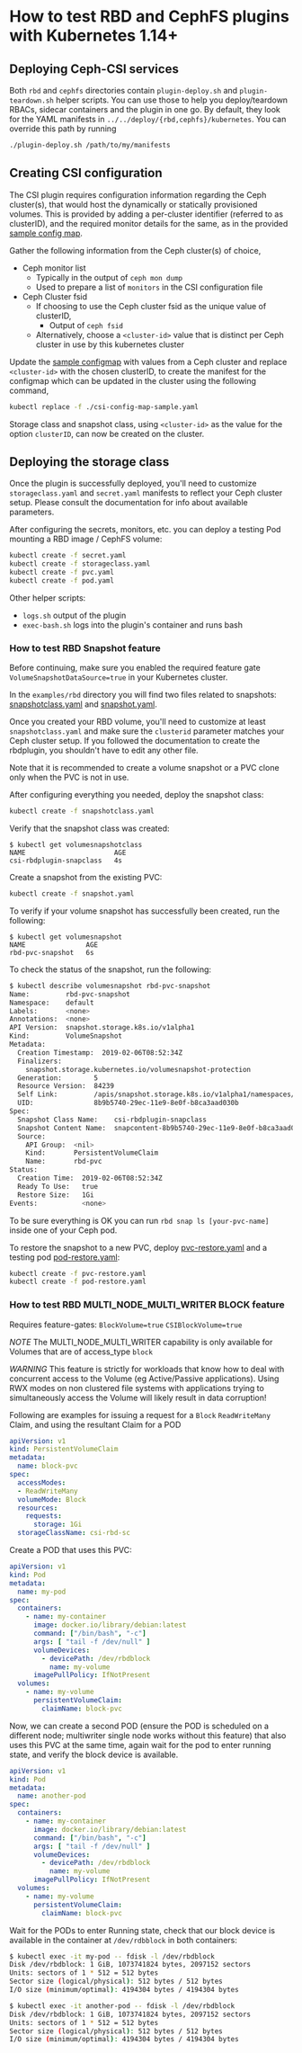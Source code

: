 # How to test RBD and CephFS plugins with Kubernetes 1.14+

## Deploying Ceph-CSI services

Both `rbd` and `cephfs` directories contain `plugin-deploy.sh` and
`plugin-teardown.sh` helper scripts.  You can use those to help you
deploy/teardown RBACs, sidecar containers and the plugin in one go.
By default, they look for the YAML manifests in
`../../deploy/{rbd,cephfs}/kubernetes`.
You can override this path by running

```bash
./plugin-deploy.sh /path/to/my/manifests
```

## Creating CSI configuration

The CSI plugin requires configuration information regarding the Ceph cluster(s),
that would host the dynamically or statically provisioned volumes. This
is provided by adding a per-cluster identifier (referred to as clusterID), and
the required monitor details for the same, as in the provided [sample config
 map](./csi-config-map-sample.yaml).

Gather the following information from the Ceph cluster(s) of choice,

* Ceph monitor list
  * Typically in the output of `ceph mon dump`
  * Used to prepare a list of `monitors` in the CSI configuration file
* Ceph Cluster fsid
  * If choosing to use the Ceph cluster fsid as the unique value of clusterID,
    * Output of `ceph fsid`
  * Alternatively, choose a `<cluster-id>` value that is distinct per Ceph
    cluster in use by this kubernetes cluster

Update the [sample configmap](./csi-config-map-sample.yaml) with values
from a Ceph cluster and replace `<cluster-id>` with the chosen clusterID, to
create the manifest for the configmap which can be updated in the cluster
using the following command,

```bash
kubectl replace -f ./csi-config-map-sample.yaml
```

Storage class and snapshot class, using `<cluster-id>` as the value for the
option `clusterID`, can now be created on the cluster.

## Deploying the storage class

Once the plugin is successfully deployed, you'll need to customize
`storageclass.yaml` and `secret.yaml` manifests to reflect your Ceph cluster
setup.
Please consult the documentation for info about available parameters.

After configuring the secrets, monitors, etc. you can deploy a
testing Pod mounting a RBD image / CephFS volume:

```bash
kubectl create -f secret.yaml
kubectl create -f storageclass.yaml
kubectl create -f pvc.yaml
kubectl create -f pod.yaml
```

Other helper scripts:

* `logs.sh` output of the plugin
* `exec-bash.sh` logs into the plugin's container and runs bash

### How to test RBD Snapshot feature

Before continuing, make sure you enabled the required
feature gate `VolumeSnapshotDataSource=true` in your Kubernetes cluster.

In the `examples/rbd` directory you will find two files related to snapshots:
[snapshotclass.yaml](./rbd/snapshotclass.yaml) and
[snapshot.yaml](./rbd/snapshot.yaml).

Once you created your RBD volume, you'll need to customize at least
`snapshotclass.yaml` and make sure the `clusterid` parameter matches
your Ceph cluster setup.
If you followed the documentation to create the rbdplugin, you shouldn't
have to edit any other file.

Note that it is recommended to create a volume snapshot or a PVC clone
only when the PVC is not in use.

After configuring everything you needed, deploy the snapshot class:

```bash
kubectl create -f snapshotclass.yaml
```

Verify that the snapshot class was created:

```console
$ kubectl get volumesnapshotclass
NAME                      AGE
csi-rbdplugin-snapclass   4s
```

Create a snapshot from the existing PVC:

```bash
kubectl create -f snapshot.yaml
```

To verify if your volume snapshot has successfully been created, run the following:

```console
$ kubectl get volumesnapshot
NAME               AGE
rbd-pvc-snapshot   6s
```

To check the status of the snapshot, run the following:

```bash
$ kubectl describe volumesnapshot rbd-pvc-snapshot
Name:         rbd-pvc-snapshot
Namespace:    default
Labels:       <none>
Annotations:  <none>
API Version:  snapshot.storage.k8s.io/v1alpha1
Kind:         VolumeSnapshot
Metadata:
  Creation Timestamp:  2019-02-06T08:52:34Z
  Finalizers:
    snapshot.storage.kubernetes.io/volumesnapshot-protection
  Generation:        5
  Resource Version:  84239
  Self Link:         /apis/snapshot.storage.k8s.io/v1alpha1/namespaces/default/volumesnapshots/rbd-pvc-snapshot
  UID:               8b9b5740-29ec-11e9-8e0f-b8ca3aad030b
Spec:
  Snapshot Class Name:    csi-rbdplugin-snapclass
  Snapshot Content Name:  snapcontent-8b9b5740-29ec-11e9-8e0f-b8ca3aad030b
  Source:
    API Group:  <nil>
    Kind:       PersistentVolumeClaim
    Name:       rbd-pvc
Status:
  Creation Time:  2019-02-06T08:52:34Z
  Ready To Use:   true
  Restore Size:   1Gi
Events:           <none>
```

To be sure everything is OK you can run `rbd snap ls [your-pvc-name]` inside
one of your Ceph pod.

To restore the snapshot to a new PVC, deploy
[pvc-restore.yaml](./rbd/pvc-restore.yaml) and a testing pod
[pod-restore.yaml](./rbd/pod-restore.yaml):

```bash
kubectl create -f pvc-restore.yaml
kubectl create -f pod-restore.yaml
```

### How to test RBD MULTI_NODE_MULTI_WRITER BLOCK feature

Requires feature-gates: `BlockVolume=true` `CSIBlockVolume=true`

*NOTE* The MULTI_NODE_MULTI_WRITER capability is only available for
Volumes that are of access_type `block`

*WARNING*  This feature is strictly for workloads that know how to deal
with concurrent access to the Volume (eg Active/Passive applications).
Using RWX modes on non clustered file systems with applications trying
to simultaneously access the Volume will likely result in data corruption!

Following are examples for issuing a request for a `Block`
`ReadWriteMany` Claim, and using the resultant Claim for a POD

```yaml
apiVersion: v1
kind: PersistentVolumeClaim
metadata:
  name: block-pvc
spec:
  accessModes:
  - ReadWriteMany
  volumeMode: Block
  resources:
    requests:
      storage: 1Gi
  storageClassName: csi-rbd-sc
```

Create a POD that uses this PVC:

```yaml
apiVersion: v1
kind: Pod
metadata:
  name: my-pod
spec:
  containers:
    - name: my-container
      image: docker.io/library/debian:latest
      command: ["/bin/bash", "-c"]
      args: [ "tail -f /dev/null" ]
      volumeDevices:
        - devicePath: /dev/rbdblock
          name: my-volume
      imagePullPolicy: IfNotPresent
  volumes:
    - name: my-volume
      persistentVolumeClaim:
        claimName: block-pvc

```

Now, we can create a second POD (ensure the POD is scheduled on a different
node; multiwriter single node works without this feature) that also uses this
PVC at the same time, again wait for the pod to enter running state, and verify
the block device is available.

```yaml
apiVersion: v1
kind: Pod
metadata:
  name: another-pod
spec:
  containers:
    - name: my-container
      image: docker.io/library/debian:latest
      command: ["/bin/bash", "-c"]
      args: [ "tail -f /dev/null" ]
      volumeDevices:
        - devicePath: /dev/rbdblock
          name: my-volume
      imagePullPolicy: IfNotPresent
  volumes:
    - name: my-volume
      persistentVolumeClaim:
        claimName: block-pvc
```

Wait for the PODs to enter Running state, check that our block device
is available in the container at `/dev/rdbblock` in both containers:

```bash
$ kubectl exec -it my-pod -- fdisk -l /dev/rbdblock
Disk /dev/rbdblock: 1 GiB, 1073741824 bytes, 2097152 sectors
Units: sectors of 1 * 512 = 512 bytes
Sector size (logical/physical): 512 bytes / 512 bytes
I/O size (minimum/optimal): 4194304 bytes / 4194304 bytes
```

```bash
$ kubectl exec -it another-pod -- fdisk -l /dev/rbdblock
Disk /dev/rbdblock: 1 GiB, 1073741824 bytes, 2097152 sectors
Units: sectors of 1 * 512 = 512 bytes
Sector size (logical/physical): 512 bytes / 512 bytes
I/O size (minimum/optimal): 4194304 bytes / 4194304 bytes
```
